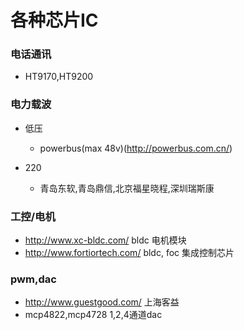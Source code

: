 # 各种芯片IC

### 电话通讯
- HT9170,HT9200

### 电力载波

- 低压
  - powerbus(max 48v)(http://powerbus.com.cn/)

- 220
  - 青岛东软,青岛鼎信,北京福星晓程,深圳瑞斯康

### 工控/电机

- http://www.xc-bldc.com/ bldc 电机模块
- http://www.fortiortech.com/ bldc, foc  集成控制芯片

### pwm,dac

- http://www.guestgood.com/ 上海客益
- mcp4822,mcp4728 1,2,4通道dac
